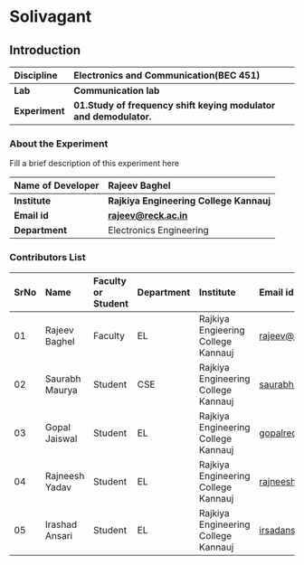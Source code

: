 # Solivagant #

## Introduction


<b>Discipline | <b>Electronics and Communication(BEC 451)
:--|:--|
<b> Lab | <b>Communication lab
<b> Experiment|     <b> 01.Study of frequency shift keying modulator and demodulator.

### About the Experiment 

Fill a brief description of this experiment here

<b>Name of Developer | <b> Rajeev Baghel
:--|:--|
<b> Institute | <b>  Rajkiya Engineering College Kannauj
<b> Email id|     <b> rajeev@reck.ac.in
<b> Department |  Electronics Engineering

### Contributors List

SrNo | Name | Faculty or Student | Department| Institute | Email id
:--|:--|:--|:--|:--|:--|
01 |Rajeev Baghel | Faculty |EL |Rajkiya Engieering College Kannauj | rajeev@reck.ac.in
02 | Saurabh Maurya | Student | CSE| Rajkiya Engineering College Kannauj| saurabhmauryasultan@gmail.com
03 | Gopal Jaiswal | Student | EL |Rajkiya Engineering College Kannauj| gopalreck27@gmail.com
04 | Rajneesh Yadav |Student | EL | Rajkiya Engineering College Kannauj| rajneeshyadav1718@gmail.com
05 |Irashad Ansari |Student | EL | Rajkiya Engineering College Kannauj | irsadansari619@gmail.com

